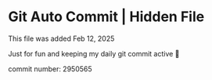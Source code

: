 # Git Auto Commit | Hidden File

This file was added Feb 12, 2025

Just for fun and keeping my daily git commit active 🤪

commit number: 2950565

